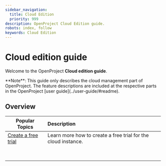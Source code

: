 ```yaml
---
sidebar_navigation:
  title: Cloud Edition
  priority: 999
description: OpenProject Cloud Edition guide.
robots: index, follow
keywords: Cloud Edition
---
```

# Cloud edition guide

Welcome to the OpenProject **Cloud edition guide**.

<div class="alert alert-info" role="alert">
**Note**: This guide only describes the cloud management part of OpenProject. The feature descriptions are included at the respective parts in the OpenProject [user guide](../user-guide/#readme).
</div>

## Overview

| Popular Topics                                    | Description                                                  |
| ------------------------------------------------- | :----------------------------------------------------------- |
| [Create a free trial](/create-trial-installation) | Learn more how to create a free trial for the cloud instance. |
|                                                   |                                                              |
|                                                   |                                                              |
|                                                   |                                                              |
|                                                   |                                                              |
|                                                   |                                                              |
|                                                   |                                                              |
|                                                   |                                                              |
|                                                   |                                                              |


